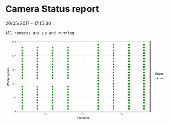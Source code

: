 Camera Status report
================
20/05/2017 - 17:15:30

    All cameras are up and running

![](camreport_files/figure-markdown_github/unnamed-chunk-2-1.png)
